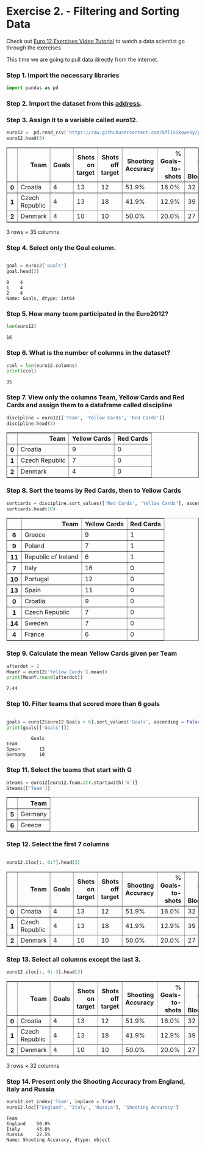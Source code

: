 # Exercise 2. - Filtering and Sorting Data

Check out [Euro 12 Exercises Video Tutorial](https://youtu.be/iqk5d48Qisg) to watch a data scientist go through the exercises

This time we are going to pull data directly from the internet.

### Step 1. Import the necessary libraries


```python
import pandas as pd
```

### Step 2. Import the dataset from this [address](https://raw.githubusercontent.com/kflisikowsky/pandas_exercises/refs/heads/main/Euro_2012_stats_TEAM.csv). 

### Step 3. Assign it to a variable called euro12.


```python
euro12 =  pd.read_csv('https://raw.githubusercontent.com/kflisikowsky/pandas_exercises/refs/heads/main/Euro_2012_stats_TEAM.csv')
euro12.head(3)
```




<div>
<style scoped>
    .dataframe tbody tr th:only-of-type {
        vertical-align: middle;
    }

    .dataframe tbody tr th {
        vertical-align: top;
    }

    .dataframe thead th {
        text-align: right;
    }
</style>
<table border="1" class="dataframe">
  <thead>
    <tr style="text-align: right;">
      <th></th>
      <th>Team</th>
      <th>Goals</th>
      <th>Shots on target</th>
      <th>Shots off target</th>
      <th>Shooting Accuracy</th>
      <th>% Goals-to-shots</th>
      <th>Total shots (inc. Blocked)</th>
      <th>Hit Woodwork</th>
      <th>Penalty goals</th>
      <th>Penalties not scored</th>
      <th>...</th>
      <th>Saves made</th>
      <th>Saves-to-shots ratio</th>
      <th>Fouls Won</th>
      <th>Fouls Conceded</th>
      <th>Offsides</th>
      <th>Yellow Cards</th>
      <th>Red Cards</th>
      <th>Subs on</th>
      <th>Subs off</th>
      <th>Players Used</th>
    </tr>
  </thead>
  <tbody>
    <tr>
      <th>0</th>
      <td>Croatia</td>
      <td>4</td>
      <td>13</td>
      <td>12</td>
      <td>51.9%</td>
      <td>16.0%</td>
      <td>32</td>
      <td>0</td>
      <td>0</td>
      <td>0</td>
      <td>...</td>
      <td>13</td>
      <td>81.3%</td>
      <td>41</td>
      <td>62</td>
      <td>2</td>
      <td>9</td>
      <td>0</td>
      <td>9</td>
      <td>9</td>
      <td>16</td>
    </tr>
    <tr>
      <th>1</th>
      <td>Czech Republic</td>
      <td>4</td>
      <td>13</td>
      <td>18</td>
      <td>41.9%</td>
      <td>12.9%</td>
      <td>39</td>
      <td>0</td>
      <td>0</td>
      <td>0</td>
      <td>...</td>
      <td>9</td>
      <td>60.1%</td>
      <td>53</td>
      <td>73</td>
      <td>8</td>
      <td>7</td>
      <td>0</td>
      <td>11</td>
      <td>11</td>
      <td>19</td>
    </tr>
    <tr>
      <th>2</th>
      <td>Denmark</td>
      <td>4</td>
      <td>10</td>
      <td>10</td>
      <td>50.0%</td>
      <td>20.0%</td>
      <td>27</td>
      <td>1</td>
      <td>0</td>
      <td>0</td>
      <td>...</td>
      <td>10</td>
      <td>66.7%</td>
      <td>25</td>
      <td>38</td>
      <td>8</td>
      <td>4</td>
      <td>0</td>
      <td>7</td>
      <td>7</td>
      <td>15</td>
    </tr>
  </tbody>
</table>
<p>3 rows × 35 columns</p>
</div>



### Step 4. Select only the Goal column.


```python

goal = euro12['Goals']
goal.head(3)
```




    0    4
    1    4
    2    4
    Name: Goals, dtype: int64



### Step 5. How many team participated in the Euro2012?


```python
len(euro12)
```




    16



### Step 6. What is the number of columns in the dataset?


```python
ccol = len(euro12.columns)
print(ccol)
```

    35
    

### Step 7. View only the columns Team, Yellow Cards and Red Cards and assign them to a dataframe called discipline


```python
discipline = euro12[['Team', 'Yellow Cards', 'Red Cards']]
discipline.head(3)
```




<div>
<style scoped>
    .dataframe tbody tr th:only-of-type {
        vertical-align: middle;
    }

    .dataframe tbody tr th {
        vertical-align: top;
    }

    .dataframe thead th {
        text-align: right;
    }
</style>
<table border="1" class="dataframe">
  <thead>
    <tr style="text-align: right;">
      <th></th>
      <th>Team</th>
      <th>Yellow Cards</th>
      <th>Red Cards</th>
    </tr>
  </thead>
  <tbody>
    <tr>
      <th>0</th>
      <td>Croatia</td>
      <td>9</td>
      <td>0</td>
    </tr>
    <tr>
      <th>1</th>
      <td>Czech Republic</td>
      <td>7</td>
      <td>0</td>
    </tr>
    <tr>
      <th>2</th>
      <td>Denmark</td>
      <td>4</td>
      <td>0</td>
    </tr>
  </tbody>
</table>
</div>



### Step 8. Sort the teams by Red Cards, then to Yellow Cards


```python
sortcards = discipline.sort_values(['Red Cards', 'Yellow Cards'], ascending = False)
sortcards.head(10)
```




<div>
<style scoped>
    .dataframe tbody tr th:only-of-type {
        vertical-align: middle;
    }

    .dataframe tbody tr th {
        vertical-align: top;
    }

    .dataframe thead th {
        text-align: right;
    }
</style>
<table border="1" class="dataframe">
  <thead>
    <tr style="text-align: right;">
      <th></th>
      <th>Team</th>
      <th>Yellow Cards</th>
      <th>Red Cards</th>
    </tr>
  </thead>
  <tbody>
    <tr>
      <th>6</th>
      <td>Greece</td>
      <td>9</td>
      <td>1</td>
    </tr>
    <tr>
      <th>9</th>
      <td>Poland</td>
      <td>7</td>
      <td>1</td>
    </tr>
    <tr>
      <th>11</th>
      <td>Republic of Ireland</td>
      <td>6</td>
      <td>1</td>
    </tr>
    <tr>
      <th>7</th>
      <td>Italy</td>
      <td>16</td>
      <td>0</td>
    </tr>
    <tr>
      <th>10</th>
      <td>Portugal</td>
      <td>12</td>
      <td>0</td>
    </tr>
    <tr>
      <th>13</th>
      <td>Spain</td>
      <td>11</td>
      <td>0</td>
    </tr>
    <tr>
      <th>0</th>
      <td>Croatia</td>
      <td>9</td>
      <td>0</td>
    </tr>
    <tr>
      <th>1</th>
      <td>Czech Republic</td>
      <td>7</td>
      <td>0</td>
    </tr>
    <tr>
      <th>14</th>
      <td>Sweden</td>
      <td>7</td>
      <td>0</td>
    </tr>
    <tr>
      <th>4</th>
      <td>France</td>
      <td>6</td>
      <td>0</td>
    </tr>
  </tbody>
</table>
</div>



### Step 9. Calculate the mean Yellow Cards given per Team


```python
afterdot = 2
MeanY = euro12['Yellow Cards'].mean()
print(MeanY.round(afterdot))

```

    7.44
    

### Step 10. Filter teams that scored more than 6 goals


```python

goals = euro12[euro12.Goals > 6].sort_values('Goals', ascending = False)
print(goals[['Goals']])
```

             Goals
    Team          
    Spain       12
    Germany     10
    

### Step 11. Select the teams that start with G


```python
Gteams = euro12[euro12.Team.str.startswith('G')]
Gteams[['Team']]
```




<div>
<style scoped>
    .dataframe tbody tr th:only-of-type {
        vertical-align: middle;
    }

    .dataframe tbody tr th {
        vertical-align: top;
    }

    .dataframe thead th {
        text-align: right;
    }
</style>
<table border="1" class="dataframe">
  <thead>
    <tr style="text-align: right;">
      <th></th>
      <th>Team</th>
    </tr>
  </thead>
  <tbody>
    <tr>
      <th>5</th>
      <td>Germany</td>
    </tr>
    <tr>
      <th>6</th>
      <td>Greece</td>
    </tr>
  </tbody>
</table>
</div>



### Step 12. Select the first 7 columns


```python

euro12.iloc[:, 0:7].head(3)
```




<div>
<style scoped>
    .dataframe tbody tr th:only-of-type {
        vertical-align: middle;
    }

    .dataframe tbody tr th {
        vertical-align: top;
    }

    .dataframe thead th {
        text-align: right;
    }
</style>
<table border="1" class="dataframe">
  <thead>
    <tr style="text-align: right;">
      <th></th>
      <th>Team</th>
      <th>Goals</th>
      <th>Shots on target</th>
      <th>Shots off target</th>
      <th>Shooting Accuracy</th>
      <th>% Goals-to-shots</th>
      <th>Total shots (inc. Blocked)</th>
    </tr>
  </thead>
  <tbody>
    <tr>
      <th>0</th>
      <td>Croatia</td>
      <td>4</td>
      <td>13</td>
      <td>12</td>
      <td>51.9%</td>
      <td>16.0%</td>
      <td>32</td>
    </tr>
    <tr>
      <th>1</th>
      <td>Czech Republic</td>
      <td>4</td>
      <td>13</td>
      <td>18</td>
      <td>41.9%</td>
      <td>12.9%</td>
      <td>39</td>
    </tr>
    <tr>
      <th>2</th>
      <td>Denmark</td>
      <td>4</td>
      <td>10</td>
      <td>10</td>
      <td>50.0%</td>
      <td>20.0%</td>
      <td>27</td>
    </tr>
  </tbody>
</table>
</div>



### Step 13. Select all columns except the last 3.


```python
euro12.iloc[:, 0:-3].head(3)
```




<div>
<style scoped>
    .dataframe tbody tr th:only-of-type {
        vertical-align: middle;
    }

    .dataframe tbody tr th {
        vertical-align: top;
    }

    .dataframe thead th {
        text-align: right;
    }
</style>
<table border="1" class="dataframe">
  <thead>
    <tr style="text-align: right;">
      <th></th>
      <th>Team</th>
      <th>Goals</th>
      <th>Shots on target</th>
      <th>Shots off target</th>
      <th>Shooting Accuracy</th>
      <th>% Goals-to-shots</th>
      <th>Total shots (inc. Blocked)</th>
      <th>Hit Woodwork</th>
      <th>Penalty goals</th>
      <th>Penalties not scored</th>
      <th>...</th>
      <th>Clean Sheets</th>
      <th>Blocks</th>
      <th>Goals conceded</th>
      <th>Saves made</th>
      <th>Saves-to-shots ratio</th>
      <th>Fouls Won</th>
      <th>Fouls Conceded</th>
      <th>Offsides</th>
      <th>Yellow Cards</th>
      <th>Red Cards</th>
    </tr>
  </thead>
  <tbody>
    <tr>
      <th>0</th>
      <td>Croatia</td>
      <td>4</td>
      <td>13</td>
      <td>12</td>
      <td>51.9%</td>
      <td>16.0%</td>
      <td>32</td>
      <td>0</td>
      <td>0</td>
      <td>0</td>
      <td>...</td>
      <td>0</td>
      <td>10</td>
      <td>3</td>
      <td>13</td>
      <td>81.3%</td>
      <td>41</td>
      <td>62</td>
      <td>2</td>
      <td>9</td>
      <td>0</td>
    </tr>
    <tr>
      <th>1</th>
      <td>Czech Republic</td>
      <td>4</td>
      <td>13</td>
      <td>18</td>
      <td>41.9%</td>
      <td>12.9%</td>
      <td>39</td>
      <td>0</td>
      <td>0</td>
      <td>0</td>
      <td>...</td>
      <td>1</td>
      <td>10</td>
      <td>6</td>
      <td>9</td>
      <td>60.1%</td>
      <td>53</td>
      <td>73</td>
      <td>8</td>
      <td>7</td>
      <td>0</td>
    </tr>
    <tr>
      <th>2</th>
      <td>Denmark</td>
      <td>4</td>
      <td>10</td>
      <td>10</td>
      <td>50.0%</td>
      <td>20.0%</td>
      <td>27</td>
      <td>1</td>
      <td>0</td>
      <td>0</td>
      <td>...</td>
      <td>1</td>
      <td>10</td>
      <td>5</td>
      <td>10</td>
      <td>66.7%</td>
      <td>25</td>
      <td>38</td>
      <td>8</td>
      <td>4</td>
      <td>0</td>
    </tr>
  </tbody>
</table>
<p>3 rows × 32 columns</p>
</div>



### Step 14. Present only the Shooting Accuracy from England, Italy and Russia


```python
euro12.set_index('Team', inplace = True)
euro12.loc[['England', 'Italy', 'Russia'], 'Shooting Accuracy']

```




    Team
    England    50.0%
    Italy      43.0%
    Russia     22.5%
    Name: Shooting Accuracy, dtype: object


